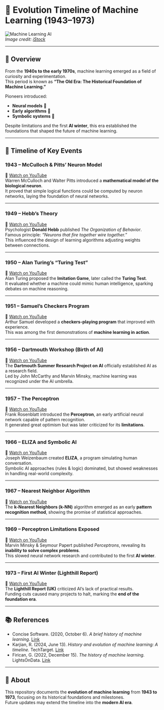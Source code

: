 # 🧠 Evolution Timeline of Machine Learning (1943–1973)

![Machine Learning AI](https://media.istockphoto.com/id/2185445305/photo/artificial-intelligence-and-machine-learning.jpg?s=2048x2048&w=is&k=20&c=aIf39NCsutTTkn15ZVy0U63mBzjfIbS8UzeAcYmQYh4=)  
*Image credit: [iStock](https://www.istockphoto.com/photo/artificial-intelligence-and-machine-learning-gm2185445305-604210820)*

---

## 📖 Overview
From the **1940s to the early 1970s**, machine learning emerged as a field of curiosity and experimentation.  
This period is known as **“The Old Era: The Historical Foundation of Machine Learning.”**  

Pioneers introduced:
- **Neural models** 🧩  
- **Early algorithms** 🔢  
- **Symbolic systems** 📐  

Despite limitations and the first **AI winter**, this era established the foundations that shaped the future of machine learning.

---

## 📅 Timeline of Key Events

### 1943 – McCulloch & Pitts’ Neuron Model  
🔗 [Watch on YouTube](https://www.youtube.com/watch?v=BDr0HxUI3Bo)  
Warren McCulloch and Walter Pitts introduced a **mathematical model of the biological neuron**.  
It proved that simple logical functions could be computed by neuron networks, laying the foundation of neural networks.

---

### 1949 – Hebb’s Theory  
🔗 [Watch on YouTube](https://www.youtube.com/watch?v=dDTf7QYUq48)  
Psychologist **Donald Hebb** published *The Organization of Behavior*.  
Famous principle: *“Neurons that fire together wire together.”*  
This influenced the design of learning algorithms adjusting weights between connections.

---

### 1950 – Alan Turing’s “Turing Test”  
🔗 [Watch on YouTube](https://www.youtube.com/watch?v=wXMLF54AUwU)  
Alan Turing proposed the **Imitation Game**, later called the **Turing Test**.  
It evaluated whether a machine could mimic human intelligence, sparking debates on machine reasoning.

---

### 1951 – Samuel’s Checkers Program  
🔗 [Watch on YouTube](https://www.youtube.com/watch?v=4h0QpNWrPbg)  
Arthur Samuel developed a **checkers-playing program** that improved with experience.  
This was among the first demonstrations of **machine learning in action**.

---

### 1956 – Dartmouth Workshop (Birth of AI)  
🔗 [Watch on YouTube](https://www.youtube.com/watch?v=3FX2wmJ1fAQ)  
The **Dartmouth Summer Research Project on AI** officially established AI as a research field.  
Led by John McCarthy and Marvin Minsky, machine learning was recognized under the AI umbrella.

---

### 1957 – The Perceptron  
🔗 [Watch on YouTube](https://www.youtube.com/watch?v=Ip6RIHwi21c)  
Frank Rosenblatt introduced the **Perceptron**, an early artificial neural network capable of pattern recognition.  
It generated great optimism but was later criticized for its **limitations**.

---

### 1966 – ELIZA and Symbolic AI  
🔗 [Watch on YouTube](https://www.youtube.com/watch?v=8jGpkdPO-1Y)  
Joseph Weizenbaum created **ELIZA**, a program simulating human conversation.  
Symbolic AI approaches (rules & logic) dominated, but showed weaknesses in handling real-world complexity.

---

### 1967 – Nearest Neighbor Algorithm  
🔗 [Watch on YouTube](https://www.youtube.com/watch?v=0yqPXTNau5w)  
The **k-Nearest Neighbors (k-NN)** algorithm emerged as an early **pattern recognition method**, showing the promise of statistical approaches.

---

### 1969 – Perceptron Limitations Exposed  
🔗 [Watch on YouTube](https://www.youtube.com/watch?v=WqbTMQDGfYs)  
Marvin Minsky & Seymour Papert published *Perceptrons*, revealing its **inability to solve complex problems**.  
This slowed neural network research and contributed to the first **AI winter**.

---

### 1973 – First AI Winter (Lighthill Report)  
🔗 [Watch on YouTube](https://www.youtube.com/watch?v=UeE7qqoeCXg)  
The **Lighthill Report (UK)** criticized AI’s lack of practical results.  
Funding cuts caused many projects to halt, marking the **end of the foundation era**.

---

## 📚 References
- Concise Software. (2020, October 6). *A brief history of machine learning.* [Link](https://concisesoftware.com/blog/history-of-machine-learning/)  
- Karjian, R. (2024, June 13). *History and evolution of machine learning: A timeline.* TechTarget. [Link](https://www.techtarget.com/whatis/feature/History-and-evolution-of-machine-learning-A-timeline)  
- Firican, G. (2022, December 15). *The history of machine learning.* LightsOnData. [Link](https://www.lightsondata.com/the-history-of-machine-learning/)  

---

## 🚀 About
This repository documents the **evolution of machine learning** from **1943 to 1973**, focusing on its historical foundations and milestones.  
Future updates may extend the timeline into the **modern AI era**.
